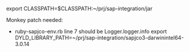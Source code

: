 export CLASSPATH=$CLASSPATH:~/prj/sap-integration/jar

Monkey patch needed:
- ruby-sapjco-env.rb line 7 should be Logger.logger.info
export DYLD_LIBRARY_PATH=~/prj/sap-integration/sapjco3-darwinintel64-3.0.14
